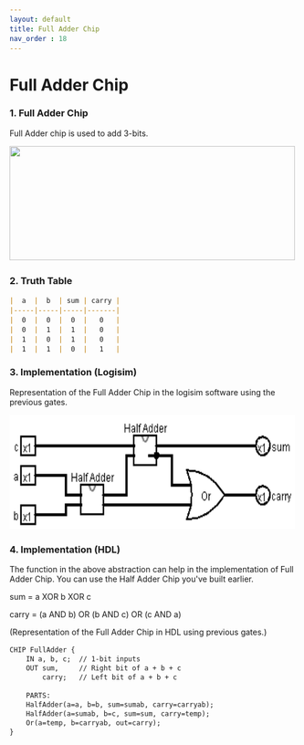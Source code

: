```yaml
---
layout: default
title: Full Adder Chip
nav_order : 18
---
```


# Full Adder Chip

### 1. Full Adder Chip

Full Adder chip is used to add 3-bits.

<img src="\images\fulladder.avif" width="500" height="200px"/> 

### 2. Truth Table

```markdown
|  a  |  b  | sum | carry |
|-----|-----|-----|-------|
|  0  |  0  |  0  |   0   |
|  0  |  1  |  1  |   0   |
|  1  |  0  |  1  |   0   |
|  1  |  1  |  0  |   1   |
```

### 3. Implementation (Logisim)

Representation of the Full Adder Chip in the logisim software using the previous gates.

<img src="\logisim\fulladder.png" width="500" height="200px"/> 


### 4. Implementation (HDL)

The function in the above abstraction can help in the implementation of Full Adder Chip.
You can use the Half Adder Chip you've built earlier.

sum = a XOR b XOR c

carry = (a AND b) OR (b AND c) OR (c AND a)

(Representation of the Full Adder Chip in HDL using previous gates.)


```hdl
CHIP FullAdder {
    IN a, b, c;  // 1-bit inputs
    OUT sum,     // Right bit of a + b + c
        carry;   // Left bit of a + b + c

    PARTS:
    HalfAdder(a=a, b=b, sum=sumab, carry=carryab);
    HalfAdder(a=sumab, b=c, sum=sum, carry=temp);
    Or(a=temp, b=carryab, out=carry);
}
 ```